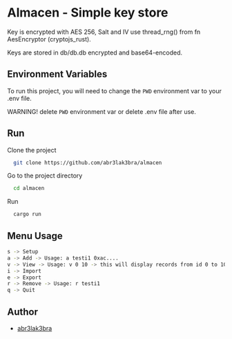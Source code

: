 # Almacen - Simple key store

Key is encrypted with AES 256, Salt and IV use thread_rng() from fn AesEncryptor (cryptojs_rust).

Keys are stored in db/db.db encrypted and base64-encoded.

## Environment Variables

To run this project, you will need to change the `PWD` environment var to your .env file.

WARNING! delete `PWD` environment var or delete .env file after use.

## Run

Clone the project

```bash
  git clone https://github.com/abr3lak3bra/almacen
```

Go to the project directory

```bash
  cd almacen
```

Run

```bash
  cargo run
```

## Menu Usage
```bash
s -> Setup
a -> Add -> Usage: a testi1 0xac....
v -> View -> Usage: v 0 10 -> this will display records from id 0 to 10
i -> Import
e -> Export
r -> Remove -> Usage: r testi1
q -> Quit
```
## Author

- [abr3lak3bra](https://github.com/abr3lak3bra)